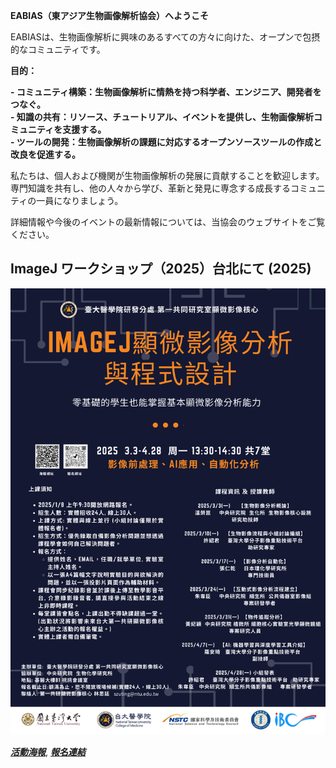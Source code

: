 **EABIAS（東アジア生物画像解析協会）へようこそ**

EABIASは、生物画像解析に興味のあるすべての方々に向けた、オープンで包摂的なコミュニティです。

**目的：**  

**- コミュニティ構築：生物画像解析に情熱を持つ科学者、エンジニア、開発者をつなぐ。**  
**- 知識の共有：リソース、チュートリアル、イベントを提供し、生物画像解析コミュニティを支援する。**  
**- ツールの開発：生物画像解析の課題に対応するオープンソースツールの作成と改良を促進する。**  

私たちは、個人および機関が生物画像解析の発展に貢献することを歓迎します。
専門知識を共有し、他の人々から学び、革新と発見に専念する成長するコミュニティの一員になりましょう。  

詳細情報や今後のイベントの最新情報については、当協会のウェブサイトをご覧ください。  


## ImageJ ワークショップ（2025）台北にて (2025)
![2025_workshop](images/2025_ImageJ_Workshop_Poster.png)

***[活動海報](https://drive.google.com/file/d/11DaEflREvSH5XQLByhorO5-ToM6Tu5g0/view?usp=drive_link)***,
***[報名連結](https://docs.google.com/forms/d/e/1FAIpQLSezDJBtmgAjOasH5-3s5Sg2Fi4L837JW0q_KRdc75TsZTU3EQ/viewform)***
